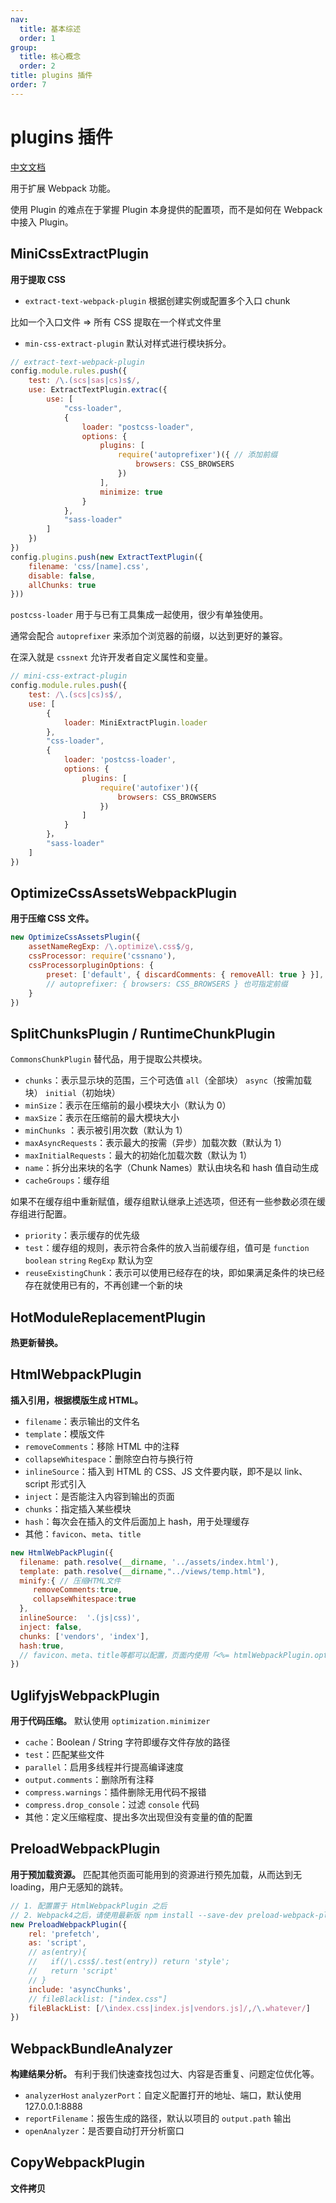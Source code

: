```yaml
---
nav:
  title: 基本综述
  order: 1
group:
  title: 核心概念
  order: 2
title: plugins 插件
order: 7
---
```


# plugins 插件

[中文文档](https://webpack.docschina.org/configuration/plugins/)

用于扩展 Webpack 功能。

使用 Plugin 的难点在于掌握 Plugin 本身提供的配置项，而不是如何在 Webpack 中接入 Plugin。

## MiniCssExtractPlugin

**用于提取 CSS**

* `extract-text-webpack-plugin` 根据创建实例或配置多个入口 chunk

比如一个入口文件 => 所有 CSS 提取在一个样式文件里

* `min-css-extract-plugin` 默认对样式进行模块拆分。

```js
// extract-text-webpack-plugin
config.module.rules.push({
    test: /\.(scs|sas|cs)s$/,
    use: ExtractTextPlugin.extrac({
        use: [
            "css-loader",
            {
                loader: "postcss-loader",
                options: {
                    plugins: [
                        require('autoprefixer')({ // 添加前缀
                            browsers: CSS_BROWSERS
                        })
                    ],
                    minimize: true
                }
            },
            "sass-loader"
        ]
    })
})
config.plugins.push(new ExtractTextPlugin({
    filename: 'css/[name].css',
    disable: false,
    allChunks: true
}))
```

`postcss-loader` 用于与已有工具集成一起使用，很少有单独使用。

通常会配合 `autoprefixer` 来添加个浏览器的前缀，以达到更好的兼容。

在深入就是 `cssnext` 允许开发者自定义属性和变量。

```js
// mini-css-extract-plugin
config.module.rules.push({
    test: /\.(scs|cs)s$/,
    use: [
        {
            loader: MiniExtractPlugin.loader
        },
        "css-loader",
        {
            loader: 'postcss-loader',
            options: {
                plugins: [
                    require('autofixer')({
                        browsers: CSS_BROWSERS
                    })
                ]
            }
        }，
        "sass-loader"
    ]
})
```

## OptimizeCssAssetsWebpackPlugin

**用于压缩 CSS 文件。**

```js
new OptimizeCssAssetsPlugin({
    assetNameRegExp: /\.optimize\.css$/g,
    cssProcessor: require('cssnano'),
    cssProcessorpluginOptions: {
        preset: ['default', { discardComments: { removeAll: true } }],
        // autoprefixer: { browsers: CSS_BROWSERS } 也可指定前缀
    }
})
```

## SplitChunksPlugin / RuntimeChunkPlugin

`CommonsChunkPlugin` 替代品，用于提取公共模块。

* `chunks`：表示显示块的范围，三个可选值 `all`（全部块） `async`（按需加载块） `initial`（初始块）
* `minSize`：表示在压缩前的最小模块大小（默认为 0）
* `maxSize`：表示在压缩前的最大模块大小
* `minChunks` ：表示被引用次数（默认为 1）
* `maxAsyncRequests`：表示最大的按需（异步）加载次数（默认为 1）
* `maxInitialRequests`：最大的初始化加载次数（默认为 1）
* `name`：拆分出来块的名字（Chunk Names）默认由块名和 hash 值自动生成
* `cacheGroups`：缓存组

如果不在缓存组中重新赋值，缓存组默认继承上述选项，但还有一些参数必须在缓存组进行配置。

* `priority`：表示缓存的优先级
* `test`：缓存组的规则，表示符合条件的放入当前缓存组，值可是 `function` `boolean` `string` `RegExp` 默认为空
* `reuseExistingChunk`：表示可以使用已经存在的块，即如果满足条件的块已经存在就使用已有的，不再创建一个新的块

## HotModuleReplacementPlugin

**热更新替换。**

## HtmlWebpackPlugin

**插入引用，根据模版生成 HTML。**

* `filename`：表示输出的文件名
* `template`：模版文件
* `removeComments`：移除 HTML 中的注释
* `collapseWhitespace`：删除空白符与换行符
* `inlineSource`：插入到 HTML 的 CSS、JS 文件要内联，即不是以 link、script 形式引入
* `inject`：是否能注入内容到输出的页面
* `chunks`：指定插入某些模块
* `hash`：每次会在插入的文件后面加上 hash，用于处理缓存
* 其他：`favicon`、`meta`、`title`

```js
new HtmlWebPackPlugin({
  filename: path.resolve(__dirname, '../assets/index.html'),
  template: path.resolve(__dirname,"../views/temp.html"),
  minify:{ // 压缩HTML文件　
     removeComments:true,
     collapseWhitespace:true
  },
  inlineSource:  '.(js|css)',
  inject: false,
  chunks: ['vendors', 'index'],
  hash:true,
  // favicon、meta、title等都可以配置，页面内使用「<%= htmlWebpackPlugin.options.title %>」即可
})
```

## UglifyjsWebpackPlugin

**用于代码压缩。** 默认使用 `optimization.minimizer`

* `cache`：Boolean / String 字符即缓存文件存放的路径
* `test`：匹配某些文件
* `parallel`：启用多线程并行提高编译速度
* `output.comments`：删除所有注释
* `compress.warnings`：插件删除无用代码不报错
* `compress.drop_console`：过滤 `console` 代码
* 其他：定义压缩程度、提出多次出现但没有变量的值的配置

## PreloadWebpackPlugin

**用于预加载资源。** 匹配其他页面可能用到的资源进行预先加载，从而达到无 loading，用户无感知的跳转。

```js
// 1. 配置置于 HtmlWebpackPlugin 之后
// 2. Webpack4之后，请使用最新版 npm install --save-dev preload-webpack-plugin@next
new PreloadWebpackPlugin({
    rel: 'prefetch',
    as: 'script',
    // as(entry){
	//   if(/\.css$/.test(entry)) return 'style';
    //   return 'script'
	// }
    include: 'asyncChunks',
    // fileBlacklist: ["index.css"]
    fileBlackList: [/\index.css|index.js|vendors.js]/,/\.whatever/]
})
```

## WebpackBundleAnalyzer

**构建结果分析。** 有利于我们快速查找包过大、内容是否重复、问题定位优化等。

* `analyzerHost` `analyzerPort`：自定义配置打开的地址、端口，默认使用 127.0.0.1:8888
* `reportFilename`：报告生成的路径，默认以项目的 `output.path` 输出
* `openAnalyzer`：是否要自动打开分析窗口

## CopyWebpackPlugin

**文件拷贝**



